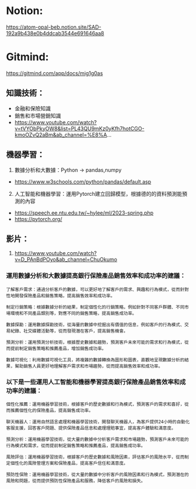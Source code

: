 # Notion:
   https://atom-opal-beb.notion.site/SAD-192a9b438e0b4ddcab3544e691646aa8

# Gitmind:
   https://gitmind.com/app/docs/mig1g0as


## 知識技術：
* 金融和保險知識
* 銷售和市場營銷知識
* https://www.youtube.com/watch?v=tVYObPkyOW8&list=PL43QU9mKz0yKfh7hotCGO-kmoOZvQ2aBm&ab_channel=%E8%A...




## 機器學習：
   1. 數據分析和大數據：Python -> pandas,numpy 
   * https://www.w3schools.com/python/pandas/default.asp
   2. 人工智能和機器學習：運用Pytorch建立回歸模型，根據德的的資料預測能預測的內容 
   * https://speech.ee.ntu.edu.tw/~hylee/ml/2023-spring.php
   * https://pytorch.org/
   
   
## 影片：
   1. https://www.youtube.com/watch?v=D_PAnBdPOyo&ab_channel=ChuOkumo 



### 運用數據分析和大數據提高銀行保險產品銷售效率和成功率的建議：

    了解客戶需求：通過分析客戶的數據，可以更好地了解客戶的需求、興趣和行為模式，從而針對性地開發保險產品和銷售策略，提高銷售效率和成功率。

    制定行銷策略：根據數據分析的結果，制定個性化的行銷策略，例如針對不同客戶群體、不同市場環境和不同產品類別等，對應不同的銷售策略，提高銷售成功率。

    數據探勘：運用數據探勘技術，從海量的數據中挖掘出有價值的信息，例如客戶的行為模式、交易紀錄、社交媒體活動等，從而發現潛在客戶，提高銷售機會。

    預測分析：運用預測分析技術，根據歷史數據和趨勢，預測客戶未來可能的需求和行為模式，從而提前制定銷售策略和推薦產品，增加銷售成功率。

    數據可視化：利用數據可視化工具，將複雜的數據轉換為圖形和圖表，直觀地呈現數據分析的結果，幫助銷售人員更好地理解客戶需求和市場趨勢，從而提高銷售效率和成功率。


### 以下是一些運用人工智能和機器學習提高銀行保險產品銷售效率和成功率的建議：

    個性化推薦：運用機器學習技術，根據客戶的歷史數據和行為模式，預測客戶的需求和喜好，從而推薦個性化的保險產品，提高銷售成功率。

    聊天機器人：運用自然語言處理和機器學習技術，開發聊天機器人，為客戶提供24小時的自動化客服支援，回答客戶問題、提供保險產品信息和處理理賠事宜，提高客戶體驗和滿意度。

    預測分析：運用機器學習技術，從大量的數據中分析客戶需求和市場趨勢，預測客戶未來可能的行為模式和需求，從而提前制定銷售策略和推薦產品，提高銷售成功率。

    風險評估：運用機器學習技術，根據客戶的歷史數據和風險因素，評估客戶的風險水平，從而制定個性化的風險管理方案和保險產品，提高客戶信任和滿意度。

    預防性保險：運用機器學習技術，從大量的數據中分析客戶的風險因素和行為模式，預測潛在的風險和問題，從而提供預防性保險產品和服務，降低客戶的風險和損失。

